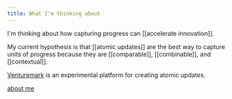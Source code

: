 ```yaml
---
title: What I'm thinking about
---
```


I'm thinking about how capturing progress can [[accelerate innovation]].

My current hypothesis is that [[atomic updates]] are the best way to capture units of progress because they are [[comparable]], [[combinable]], and [[contextual]].

[Venturemark](https://venturemark.co/) is an experimental platform for creating atomic updates.

[about me](https://marcusellison.com/)
